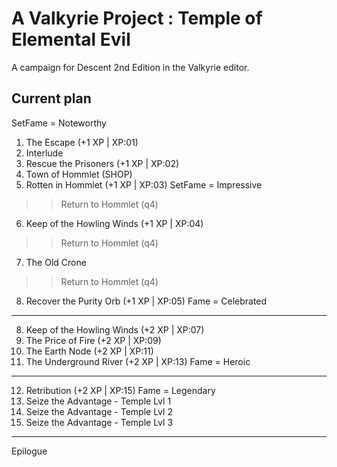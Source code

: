 # A Valkyrie Project : Temple of Elemental Evil
A campaign for Descent 2nd Edition in the Valkyrie editor.


Current plan
----------------------
SetFame = Noteworthy
01. The Escape 			(+1 XP | XP:01) 
02. Interlude			
03. Rescue the Prisoners	(+1 XP | XP:02) 
04. Town of Hommlet (SHOP)
05. Rotten in Hommlet		(+1 XP | XP:03) 
SetFame = Impressive
>> Return to Hommlet (q4)
06. Keep of the Howling Winds 	(+1 XP | XP:04) 
>> Return to Hommlet (q4)
07. The Old Crone
>> Return to Hommlet (q4)
08. Recover the Purity Orb 	(+1 XP | XP:05) 
Fame = Celebrated
---
08. Keep of the Howling Winds	(+2 XP | XP:07) 
09. The Price of Fire		(+2 XP | XP:09) 
10. The Earth Node		(+2 XP | XP:11) 
11. The Underground River	(+2 XP | XP:13) 
Fame = Heroic
---
12. Retribution			(+2 XP | XP:15) 
Fame = Legendary 
13. Seize the Advantage - Temple Lvl 1
14. Seize the Advantage - Temple Lvl 2
15. Seize the Advantage - Temple Lvl 3

---
Epilogue
